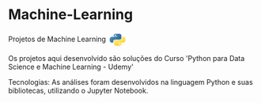 # Machine-Learning
Projetos de Machine Learning <img align="center" alt="Carol-Python" height="30" width="40" src="https://raw.githubusercontent.com/devicons/devicon/master/icons/python/python-original.svg">

Os projetos aqui desenvolvido são soluções do Curso 'Python para Data Science e Machine Learning - Udemy'

Tecnologias: As análises foram desenvolvidos na linguagem Python e suas bibliotecas, utilizando o Jupyter Notebook.
